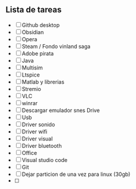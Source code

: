 
## Lista de tareas

- [ ] Github desktop
- [ ] Obsidian
- [ ] Opera
- [ ] Steam / Fondo vinland saga
- [ ] Adobe pirata
- [ ] Java
- [ ] Multisim
- [ ] Ltspice
- [ ] Matlab y librerias
- [ ] Stremio
- [ ] VLC
- [ ] winrar
- [ ] Descargar emulador snes Drive
- [ ] Usb
- [ ] Driver sonido
- [ ] Driver wifi
- [ ] Driver visual
- [ ] Driver bluetooth
- [ ] Office
- [ ] Visual studio code
- [ ] Git
- [ ] Dejar particion de una vez para linux (30gb)
- [ ] 
